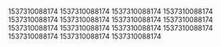 1537310088174
1537310088174
1537310088174
1537310088174
1537310088174
1537310088174
1537310088174
1537310088174
1537310088174
1537310088174
1537310088174
1537310088174
1537310088174
1537310088174
1537310088174